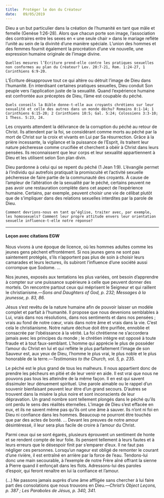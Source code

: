 ```yaml
---
title:  Protéger le don du Créateur
date:   09/05/2019
---
```

Dieu a un but particulier dans la création de l’humanité en tant que mâle et femelle (Genèse 1:26-28). Alors que chacun porte son image, l’association des contraires entre les sexes en « une seule chair » dans le mariage reflète l’unité au sein de la divinité d’une manière spéciale. L’union des hommes et des femmes fournit également la procréation d’une vie nouvelle, une expression humaine originale de l’image divine.

`Quelles mesures l’Écriture prend-elle contre les pratiques sexuelles non conformes au plan du Créateur? Lev. 20:7-21, Rom. 1:24-27, 1 Corinthiens 6:9-20.`

L’Écriture désapprouve tout ce qui altère ou détruit l’image de Dieu dans l’humanité. En interdisant certaines pratiques sexuelles, Dieu conduit Son peuple vers l’application juste de la sexualité. Quand l’expérience humaine est confrontée aux préceptes de Dieu, l’âme est coupable du péché.

`Quels conseils la Bible donne-t-elle aux croyants chrétiens sur leur sexualité et celle des autres dans un monde déchu? Romains 8:1-14; 1 Corinthiens 6:15-20; 2 Corinthiens 10:5; Gal. 5:24; Colossiens 3:3-10; 1 Thess. 5:23, 24.`

Les croyants attendent la délivrance de la corruption du péché au retour de Christ. Ils attendent par la foi, se considérant comme morts au péché par la mort de Christ sur la croix et vivants en Lui par Sa résurrection. Grâce à la prière incessante, la vigilance et la puissance de l’Esprit, ils traitent leur nature pécheresse comme crucifiée et cherchent à obéir à Christ dans leurs pensées. Ils reconnaissent que leur corps et leur sexualité appartiennent à Dieu et les utilisent selon Son plan divin.

Dieu pardonne à celui qui se repent du péché (1 Jean 1:9). L’évangile permet à l’individu qui autrefois pratiquait la promiscuité et l’activité sexuelle pécheresse de faire partie de la communauté des croyants. À cause de l’ampleur de l’altération de la sexualité par le péché, certains peuvent ne pas avoir une restauration complète dans cet aspect de l’expérience humaine. Certains, par exemple, peuvent choisir une vie de célibat plutôt que de s’impliquer dans des relations sexuelles interdites par la parole de Dieu.

`Comment devrions-nous en tant qu’église, traiter avec, par exemple, les homosexuels? Comment leur propre attitude envers leur orientation sexuelle influence-t-elle notre réponse?`

---

#### Leçon avec citations EGW

Nous vivons à une époque de licence, où les hommes adultes comme les jeunes gens  pèchent effrontément. Si nos jeunes gens ne sont pas saintement protégés, s’ils n’apportent pas plus de soin à choisir leurs camarades et leurs lectures, ils subiront l’influence d’une société aussi corrompue que Sodome. …

Nos jeunes, exposés aux tentations les plus variées, ont besoin d’apprendre à compter sur une puissance supérieure à celle que peuvent donner des mortels. On rencontre partout ceux qui méprisent le Seigneur et qui raillent le christianisme.—_Sons and Daughters of God, p. 232; Messages à la jeunesse, p. 83, 86._

Jésus s’est revêtu de la nature humaine afin de pouvoir laisser un modèle complet et parfait à l’humanité. Il propose que nous devenions semblables à Lui, vrais dans nos résolutions, dans nos sentiments et dans nos pensées ; vrais au fond de notre cœur, vrais dans notre âme et vrais dans la vie. C’est cela le christianisme. Notre nature déchue doit être purifiée, ennoblie et consacrée par l’obéissance à la vérité. La foi chrétienne ne s’accordera jamais avec les principes du monde ; le chrétien intègre est opposé à toute fraude et à tout faux-semblant. L’homme qui apprécie le plus de posséder l’amour du Christ en lui et qui reflète le plus parfaitement l’image de son Sauveur est, aux yeux de Dieu, l’homme le plus vrai, le plus noble et le plus honorable de la terre.—_Testimonies to the Church, vol. 5, p. 235._

Le péché est le plus grand de tous les malheurs. Il nous appartient donc de prendre les pécheurs en pitié et de leur venir en aide. Il est vrai que nous ne pouvons pas tous les atteindre de la même façon. Il en est qui savent dissimuler leur dénuement spirituel. Une parole aimable ou le rappel d’un souvenir bienfaisant peuvent leur être d’un grand secours. D’autres se trouvent dans la   misère la plus noire et sont inconscients de leur dépravation. Un grand nombre sont tellement plongés dans le péché qu’ils ont perdu le sens des réalités éternelles. L’image de Dieu s’est effacée en eux, et ils ne savent même pas qu’ils ont une âme à sauver. Ils n’ont ni foi en Dieu ni confiance dans les hommes. Beaucoup ne pourront être touchés que par des actes de bonté. … Devant les preuves de notre amour désintéressé, il leur sera plus facile de croire à l’amour du Christ.

Parmi ceux qui se sont égarés, plusieurs éprouvent un sentiment de honte et se rendent compte de leur folie. Ils pensent tellement à leurs fautes et à leurs erreurs que le désespoir finit par s’emparer d’eux. Il ne faut pas négliger ces personnes. Lorsqu’un nageur est obligé de remonter le courant d’une rivière, il est entraîné en arrière par la force de l’eau. Tendons-lui donc une main secourable, à l’exemple de notre Frère aîné offrant la sienne à Pierre quand il enfonçait dans les flots. Adressons-lui des paroles d’espoir, qui feront renaître en lui la confiance et l’amour.

(...) Ne passons jamais auprès d’une âme affligée sans chercher à lui faire part des consolations que nous trouvons en Dieu.—_Christ’s Object Leçons, p. 387 ; Les Paraboles de Jésus, p. 340, 341._